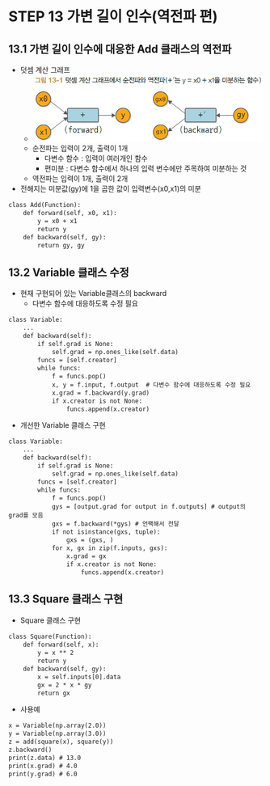# STEP 13 가변 길이 인수(역전파 편)
## 13.1 가변 길이 인수에 대응한 Add 클래스의 역전파
* 덧셈 계산 그래프
  * ![덧셈 계산 그래프](../../images/그림%2013-1.png)
  * 순전파는 입력이 2개, 출력이 1개
    * 다변수 함수 : 입력이 여러개인 함수
    * 편미분 : 다변수 함수에서 하나의 입력 변수에만 주목하여 미분하는 것
  * 역전파는 입력이 1개, 출력이 2개
* 전해지는 미분값(gy)에 1을 곱한 값이 입력변수(x0,x1)의 미분
``` 
class Add(Function):
    def forward(self, x0, x1):
        y = x0 + x1
        return y
    def backward(self, gy):
        return gy, gy
```
## 13.2 Variable 클래스 수정
* 현재 구현되어 있는 Variable클래스의 backward
  * 다변수 함수에 대응하도록 수정 필요
``` 
class Variable:
    ...
    def backward(self):
        if self.grad is None:
            self.grad = np.ones_like(self.data)
        funcs = [self.creator]
        while funcs:
            f = funcs.pop()
            x, y = f.input, f.output  # 다변수 함수에 대응하도록 수정 필요
            x.grad = f.backward(y.grad)
            if x.creator is not None:
                funcs.append(x.creator)
```
* 개선한 Variable 클래스 구현
``` 
class Variable:
    ...
    def backward(self):
        if self.grad is None:
            self.grad = np.ones_like(self.data)
        funcs = [self.creator]
        while funcs:
            f = funcs.pop()
            gys = [output.grad for output in f.outputs] # output의 grad를 모음 
            gxs = f.backward(*gys) # 언팩해서 전달
            if not isinstance(gxs, tuple):
                gxs = (gxs, )
            for x, gx in zip(f.inputs, gxs):
                x.grad = gx
                if x.creator is not None:
                    funcs.append(x.creator)
```
## 13.3 Square 클래스 구현
* Square 클래스 구현
``` 
class Square(Function):
    def forward(self, x):
        y = x ** 2
        return y
    def backward(self, gy):
        x = self.inputs[0].data
        gx = 2 * x * gy
        return gx
```
* 사용예
``` 
x = Variable(np.array(2.0))
y = Variable(np.array(3.0))
z = add(square(x), square(y))
z.backward()
print(z.data) # 13.0
print(x.grad) # 4.0
print(y.grad) # 6.0
```